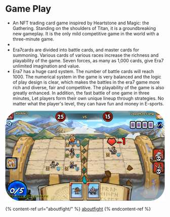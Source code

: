 # Game Play

* An NFT trading card game inspired by Heartstone and Magic: the Gathering. Standing on the shoulders of Titan, it is a groundbreaking new gameplay. It is the only mild competitive game in the world with a three-minute game.
*
* Era7cards are divided into battle cards, and master cards for summoning. Various cards of various races increase the richness and playability of the game. Seven forces, as many as 1,000 cards, give Era7 unlimited imagination and value.
* Era7 has a huge card system. The number of battle cards will reach 1000. The numerical system in the game is very balanced and the logic of play design is clear, which makes the battles in the era7 game more rich and diverse, fair and competitive. The playability of the game is also greatly enhanced. In addition, the fast battle of one game in three minutes, Let players form their own unique lineup through strategies. No matter what the player's level, they can have fun and money in E-sports.

![](../../.gitbook/assets/image.png)

{% content-ref url="aboutfight/" %}
[aboutfight](aboutfight/)
{% endcontent-ref %}
